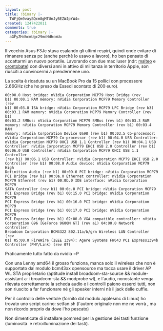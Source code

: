 ```yaml
---
layout: post
title: !binary |-
  TWFjQm9vayBQcm8gMTUnJyBEZWJpYW4=
created: 1247422011
comments: true
categories: !binary |-
  aGFyZHdhcmUgc29mdHdhcmU=
---
```

Il vecchio Asus F3Jc stava esalando gli ultimi respiri, quindi onde evitare di rimanere senza pc (anche perchè lo usavo a lavoro), ho ben pensato di accattarmi un nuovo portatile.
Lavorando con due mac luser (ndr: <a href="https://twitter.com/malteo">malteo</a> e <a href="https://twitter.com/orontobate">orontobate</a>) con diversi anni in attivo di militanza in territorio Apple, son riusciti a convincermi a prendermene uno.

La scelta è ricaduta su un MacBook Pro da 15 pollici con processore 2.66GHz (che ho preso da Essedi scontato di 200 euro).
<!--break-->
<code>00:00.0 Host bridge: nVidia Corporation MCP79 Host Bridge (rev b1)
00:00.1 RAM memory: nVidia Corporation MCP79 Memory Controller (rev b1)
00:03.0 ISA bridge: nVidia Corporation MCP79 LPC Bridge (rev b3)
00:03.1 RAM memory: nVidia Corporation MCP79 Memory Controller (rev b1)
00:03.2 SMBus: nVidia Corporation MCP79 SMBus (rev b1)
00:03.3 RAM memory: nVidia Corporation MCP79 Memory Controller (rev b1)
00:03.4 RAM memory: nVidia Corporation Device 0a98 (rev b1)
00:03.5 Co-processor: nVidia Corporation MCP79 Co-processor (rev b1)
00:04.0 USB Controller: nVidia Corporation MCP79 OHCI USB 1.1 Controller (rev b1)
00:04.1 USB Controller: nVidia Corporation MCP79 EHCI USB 2.0 Controller (rev b1)
00:06.0 USB Controller: nVidia Corporation MCP79 OHCI USB 1.1 Controller (rev b1)
00:06.1 USB Controller: nVidia Corporation MCP79 EHCI USB 2.0 Controller (rev b1)
00:08.0 Audio device: nVidia Corporation MCP79 High Definition Audio (rev b1)
00:09.0 PCI bridge: nVidia Corporation MCP79 PCI Bridge (rev b1)
00:0a.0 Ethernet controller: nVidia Corporation MCP79 Ethernet (rev b1)
00:0b.0 IDE interface: nVidia Corporation MCP79 SATA Controller (rev b1)
00:0c.0 PCI bridge: nVidia Corporation MCP79 PCI Express Bridge (rev b1)
00:15.0 PCI bridge: nVidia Corporation MCP79 PCI Express Bridge (rev b1)
00:16.0 PCI bridge: nVidia Corporation MCP79 PCI Express Bridge (rev b1)
00:17.0 PCI bridge: nVidia Corporation MCP79 PCI Express Bridge (rev b1)
02:00.0 VGA compatible controller: nVidia Corporation G96 [GeForce 9600M GT] (rev a1)
04:00.0 Network controller: Broadcom Corporation BCM4322 802.11a/b/g/n Wireless LAN Controller (rev 01)
05:00.0 FireWire (IEEE 1394): Agere Systems FW643 PCI Express1394b Controller (PHY/Link) (rev 07)
</code>

Praticamente tutto fatto da nvidia =P

Con una Lenny amd64 il grosso funziona, manca solo il wireless che non è supportato dal modulo bcm43xx opensource ma tocca usare il driver AP WL STA proprietario (aptitude install broadcom-sta-source && module-assistant a-i broadcom-sta && modprobe wl), e l'audio, nonostante venga rilevata correttamente la scheda audio e i controlli paiono esserci tutti, non son riuscito a far funzionare nè gli speaker interni nè il jack delle cuffie.

Per il controllo delle ventole (fornito dal modulo applesmc di Linux) ho trovato uno script carino:
setfan.sh
(l'autore originale non me ne vorrà , ma non ricordo proprio da dove l'ho pescato)

Non dimenticate di installare pommed per la gestione dei tasti funzione (luminosità  e retroilluminazione dei tasti).
